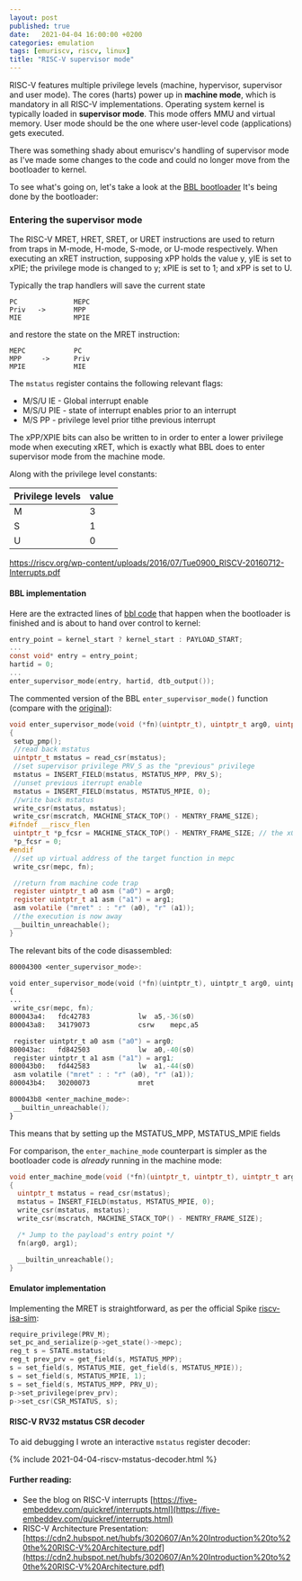 ```yaml
---
layout: post
published: true
date:   2021-04-04 16:00:00 +0200
categories: emulation
tags: [emuriscv, riscv, linux]
title: "RISC-V supervisor mode"
---
```


RISC-V features multiple privilege levels (machine, hypervisor, supervisor and user mode). The cores (harts) power up in **machine mode**, which is mandatory in all RISC-V implementations. Operating system kernel is typically loaded in **supervisor mode**. This mode offers MMU and virtual memory. User mode should be the one where user-level code (applications) gets executed. 

There was something shady about emuriscv's handling of supervisor mode as I've made some changes to the code and could no longer move from the bootloader to kernel.

To see what's going on, let's take a look at the [BBL bootloader](https://github.com/riscv/riscv-pk/tree/master/bbl)
It's being done by the bootloader:

### Entering the supervisor mode

The RISC-V MRET, HRET, SRET, or URET instructions are used to return from traps in M-mode, H-mode, S-mode, or U-mode respectively. When executing an xRET instruction, supposing xPP holds the value y, yIE is set to xPIE; the privilege mode is changed to y; xPIE is set to 1; and xPP is set to U.

Typically the trap handlers will save the current state

```
PC              MEPC
Priv   ->       MPP
MIE             MPIE
```

and restore the state on the MRET instruction:

```
MEPC            PC
MPP     ->      Priv
MPIE            MIE
```

The `mstatus` register contains the following relevant flags:

- M/S/U IE - Global interrupt enable
- M/S/U PIE - state of interrupt enables prior to an interrupt
- M/S PP - privilege level prior tithe previous interrupt

The xPP/XPIE bits can also be written to in order to enter a lower privilege mode when executing xRET, which is exactly what BBL does to enter supervisor mode from the machine mode.

Along with the privilege level constants:

Privilege levels | value
-|-
M | 3
S | 1
U | 0

https://riscv.org/wp-content/uploads/2016/07/Tue0900_RISCV-20160712-Interrupts.pdf

#### BBL implementation

Here are the extracted lines of [bbl code](https://github.com/riscv/riscv-pk/blob/66d7fcb56d6a4cd4879922f184bb2274918ac3cd/bbl/bbl.c) that happen when the bootloader is finished and is about to hand over control to kernel:

```c
entry_point = kernel_start ? kernel_start : PAYLOAD_START;
...
const void* entry = entry_point;
hartid = 0;
...
enter_supervisor_mode(entry, hartid, dtb_output());
```

The commented version of the BBL `enter_supervisor_mode()` function (compare with the [original](https://github.com/riscv/riscv-pk/blob/66d7fcb56d6a4cd4879922f184bb2274918ac3cd/machine/minit.c#L222)):


 ```c
void enter_supervisor_mode(void (*fn)(uintptr_t), uintptr_t arg0, uintptr_t arg1)
{
  setup_pmp();
  //read back mstatus
  uintptr_t mstatus = read_csr(mstatus);
  //set supervisor privilege PRV_S as the "previous" privilege
  mstatus = INSERT_FIELD(mstatus, MSTATUS_MPP, PRV_S);
  //unset previous iterrupt enable
  mstatus = INSERT_FIELD(mstatus, MSTATUS_MPIE, 0);
  //write back mstatus
  write_csr(mstatus, mstatus);
  write_csr(mscratch, MACHINE_STACK_TOP() - MENTRY_FRAME_SIZE);
#ifndef __riscv_flen
  uintptr_t *p_fcsr = MACHINE_STACK_TOP() - MENTRY_FRAME_SIZE; // the x0's save slot
  *p_fcsr = 0;
#endif
  //set up virtual address of the target function in mepc
  write_csr(mepc, fn);

  //return from machine code trap
  register uintptr_t a0 asm ("a0") = arg0;
  register uintptr_t a1 asm ("a1") = arg1;
  asm volatile ("mret" : : "r" (a0), "r" (a1));
  //the execution is now away
  __builtin_unreachable();
}
```

The relevant bits of the code disassembled:

 ```nasm
 80004300 <enter_supervisor_mode>:

void enter_supervisor_mode(void (*fn)(uintptr_t), uintptr_t arg0, uintptr_t arg1)
{
...
  write_csr(mepc, fn);
800043a4:	fdc42783          	lw	a5,-36(s0)
800043a8:	34179073          	csrw	mepc,a5

  register uintptr_t a0 asm ("a0") = arg0;
800043ac:	fd842503          	lw	a0,-40(s0)
  register uintptr_t a1 asm ("a1") = arg1;
800043b0:	fd442583          	lw	a1,-44(s0)
  asm volatile ("mret" : : "r" (a0), "r" (a1));
800043b4:	30200073          	mret

800043b8 <enter_machine_mode>:
  __builtin_unreachable();
}
```

This means that by setting up the MSTATUS_MPP, MSTATUS_MPIE fields 

For comparison, the `enter_machine_mode` counterpart is simpler as the bootloader code is _already_ running in the machine mode:

```c
void enter_machine_mode(void (*fn)(uintptr_t, uintptr_t), uintptr_t arg0, uintptr_t arg1)
{
  uintptr_t mstatus = read_csr(mstatus);
  mstatus = INSERT_FIELD(mstatus, MSTATUS_MPIE, 0);
  write_csr(mstatus, mstatus);
  write_csr(mscratch, MACHINE_STACK_TOP() - MENTRY_FRAME_SIZE);

  /* Jump to the payload's entry point */
  fn(arg0, arg1);

  __builtin_unreachable();
}
```

#### Emulator implementation

Implementing the MRET is straightforward, as per the official Spike [riscv-isa-sim](https://github.com/riscv/riscv-isa-sim/blob/2e60b8b06174771e1155f2dfe693cc49f8958def/riscv/insns/mret.h):

```c
require_privilege(PRV_M);
set_pc_and_serialize(p->get_state()->mepc);
reg_t s = STATE.mstatus;
reg_t prev_prv = get_field(s, MSTATUS_MPP);
s = set_field(s, MSTATUS_MIE, get_field(s, MSTATUS_MPIE));
s = set_field(s, MSTATUS_MPIE, 1);
s = set_field(s, MSTATUS_MPP, PRV_U);
p->set_privilege(prev_prv);
p->set_csr(CSR_MSTATUS, s);
```

#### RISC-V RV32 mstatus CSR decoder

To aid debugging I wrote an interactive `mstatus` register decoder:

{% include 2021-04-04-riscv-mstatus-decoder.html %}

#### Further reading:

- See the blog on RISC-V interrupts [https://five-embeddev.com/quickref/interrupts.html](https://five-embeddev.com/quickref/interrupts.html)
- RISC-V Architecture Presentation: [https://cdn2.hubspot.net/hubfs/3020607/An%20Introduction%20to%20the%20RISC-V%20Architecture.pdf](https://cdn2.hubspot.net/hubfs/3020607/An%20Introduction%20to%20the%20RISC-V%20Architecture.pdf)